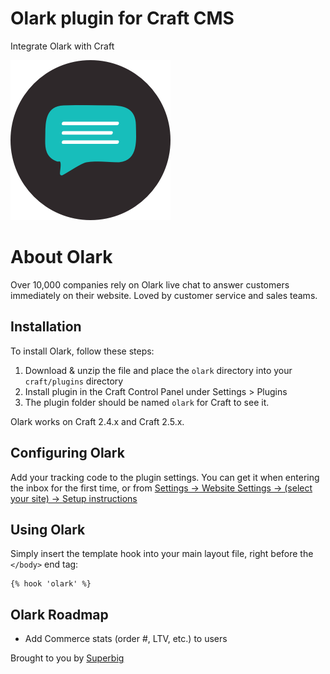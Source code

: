 # Olark plugin for Craft CMS

Integrate Olark with Craft

![Screenshot](resources/icon.png)

# About Olark

Over 10,000 companies rely on Olark live chat to answer customers immediately on their website. Loved by customer service and sales teams.

## Installation

To install Olark, follow these steps:

1. Download & unzip the file and place the `olark` directory into your `craft/plugins` directory
2. Install plugin in the Craft Control Panel under Settings > Plugins
3. The plugin folder should be named `olark` for Craft to see it.

Olark works on Craft 2.4.x and Craft 2.5.x.

## Configuring Olark

Add your tracking code to the plugin settings. You can get it when entering the inbox for the first time, or from [Settings -> Website Settings -> (select your site) -> Setup instructions](https://app.olark.im/settings/websites/)

## Using Olark

Simply insert the template hook into your main layout file, right before the `</body>` end tag:

```twig
{% hook 'olark' %}
```

## Olark Roadmap

- Add Commerce stats (order #, LTV, etc.) to users

Brought to you by [Superbig](https://superbig.co)